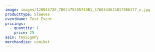 ```yaml
---
image: images/120946720_700347580574081_3760843623817986377_o.jpg
producttype: Sleeves
eventName: Test Event
pricings:
  - quantity: 1
    price: 25
asin: teyS5gnPy
merchandise: comiket
---
```

